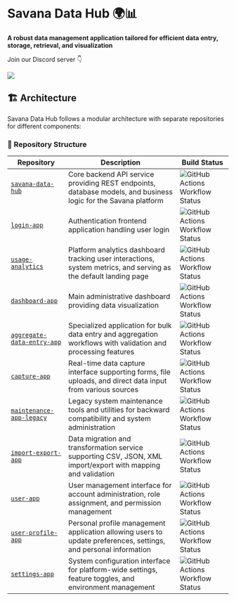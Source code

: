 # Savana Data Hub 🌍📊

**A robust data management application tailored for efficient data entry, storage, retrieval, and visualization**

Join our Discord server 👇

[![](https://dcbadge.limes.pink/api/server/https://discord.gg/UYyRB9cjZb)](https://discord.gg/UYyRB9cjZb)

## 🏗️ Architecture

Savana Data Hub follows a modular architecture with separate repositories for different components:

### 📁 Repository Structure

| Repository | Description | Build Status |
|------------|-------------|---------|
| [`savana-data-hub`](https://github.com/Savana-Data-Hub/savana-data-hub) | Core backend API service providing REST endpoints, database models, and business logic for the Savana platform | ![GitHub Actions Workflow Status](https://img.shields.io/github/actions/workflow/status/Savana-Data-Hub/savana-data-hub/build-and-push.yml?branch=main&style=flat) |
| [`login-app`](https://github.com/Savana-Data-Hub/login-app) | Authentication frontend application handling user login | ![GitHub Actions Workflow Status](https://img.shields.io/github/actions/workflow/status/Savana-Data-Hub/login-app/build-and-push.yml?branch=main&style=flat) |
| [`usage-analytics`](https://github.com/Savana-Data-Hub/usage-analytics) | Platform analytics dashboard tracking user interactions, system metrics, and serving as the default landing page | ![GitHub Actions Workflow Status](https://img.shields.io/github/actions/workflow/status/Savana-Data-Hub/usage-analytics/build-and-push.yml?branch=main&style=flat) |
| [`dashboard-app`](https://github.com/Savana-Data-Hub/dashboard-app) | Main administrative dashboard providing data visualization | ![GitHub Actions Workflow Status](https://img.shields.io/github/actions/workflow/status/Savana-Data-Hub/dashboard-app/build-and-push.yml?branch=main&style=flat) |
| [`aggregate-data-entry-app`](https://github.com/Savana-Data-Hub/aggregate-data-entry-app) | Specialized application for bulk data entry and aggregation workflows with validation and processing features | ![GitHub Actions Workflow Status](https://img.shields.io/github/actions/workflow/status/Savana-Data-Hub/aggregate-data-entry-app/build-and-push.yml?branch=main&style=flat) |
| [`capture-app`](https://github.com/Savana-Data-Hub/capture-app) | Real-time data capture interface supporting forms, file uploads, and direct data input from various sources | ![GitHub Actions Workflow Status](https://img.shields.io/github/actions/workflow/status/Savana-Data-Hub/capture-app/build-and-push.yml?branch=main&style=flat) |
| [`maintenance-app-legacy`](https://github.com/Savana-Data-Hub/maintenance-app-legacy) | Legacy system maintenance tools and utilities for backward compatibility and system administration | ![GitHub Actions Workflow Status](https://img.shields.io/github/actions/workflow/status/Savana-Data-Hub/maintenance-app-legacy/build-and-push.yml?branch=main&style=flat) |
| [`import-export-app`](https://github.com/Savana-Data-Hub/import-export-app) | Data migration and transformation service supporting CSV, JSON, XML import/export with mapping and validation | ![GitHub Actions Workflow Status](https://img.shields.io/github/actions/workflow/status/Savana-Data-Hub/import-export-app/build-and-push.yml?branch=main&style=flat) |
| [`user-app`](https://github.com/Savana-Data-Hub/user-app) | User management interface for account administration, role assignment, and permission management | ![GitHub Actions Workflow Status](https://img.shields.io/github/actions/workflow/status/Savana-Data-Hub/user-app/build-and-push.yml?branch=main&style=flat) |
| [`user-profile-app`](https://github.com/Savana-Data-Hub/user-profile-app) | Personal profile management application allowing users to update preferences, settings, and personal information | ![GitHub Actions Workflow Status](https://img.shields.io/github/actions/workflow/status/Savana-Data-Hub/user-profile-app/build-and-push.yml?branch=main&style=flat) |
| [`settings-app`](https://github.com/Savana-Data-Hub/settings-app) | System configuration interface for platform-wide settings, feature toggles, and environment management | ![GitHub Actions Workflow Status](https://img.shields.io/github/actions/workflow/status/Savana-Data-Hub/settings-app/build-and-push.yml?branch=main&style=flat) |
